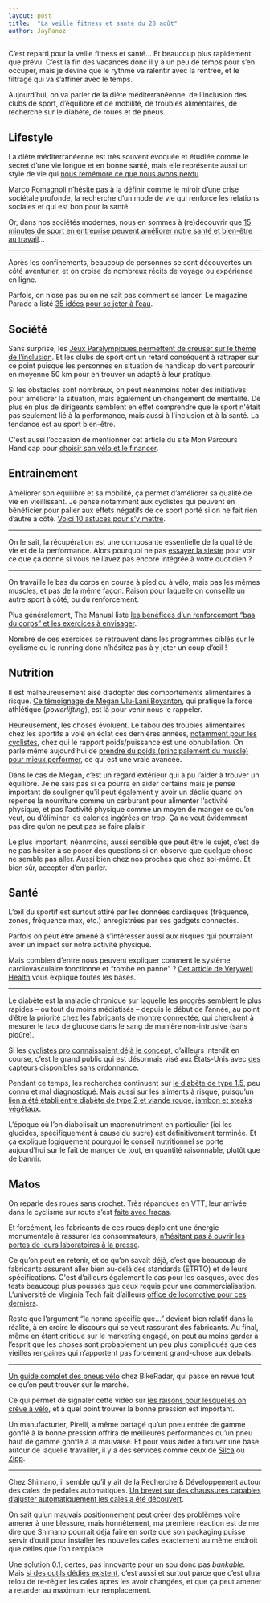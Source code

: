 ```yaml
---
layout: post
title:  "La veille fitness et santé du 28 août"
author: JayPanoz
---
```


C’est reparti pour la veille fitness et santé… Et beaucoup plus rapidement que prévu. C’est la fin des vacances donc il y a un peu de temps pour s’en occuper, mais je devine que le rythme va ralentir avec la rentrée, et le filtrage qui va s’affiner avec le temps. 

Aujourd’hui, on va parler de la diète méditerranéenne, de l’inclusion des clubs de sport, d’équilibre et de mobilité, de troubles alimentaires, de recherche sur le diabète, de roues et de pneus.

## Lifestyle

La diète méditerranéenne est très souvent évoquée et étudiée comme le secret d’une vie longue et en bonne santé, mais elle représente aussi un style de vie qui [nous remémore ce que nous avons perdu](https://theconversation.com/la-diete-mediterraneenne-est-en-vogue-car-elle-represente-ce-que-lon-a-perdu-227026).

Marco Romagnoli n’hésite pas à la définir comme le miroir d’une crise sociétale profonde, la recherche d’un mode de vie qui renforce les relations sociales et qui est bon pour la santé.

Or, dans nos sociétés modernes, nous en sommes à (re)découvrir que [15 minutes de sport en entreprise peuvent améliorer notre santé et bien-être au travail](https://www.20minutes.fr/vie-pro/4106781-20240823-15-minutes-sport-entreprise-ameliorer-sante-bien-etre-travail)…

* * *

Après les confinements, beaucoup de personnes se sont découvertes un côté aventurier, et on croise de nombreux récits de voyage ou expérience en ligne. 

Parfois, on n’ose pas ou on ne sait pas comment se lancer. Le magazine Parade a listé [35 idées pour se jeter à l’eau](https://parade.com/living/how-to-be-more-adventurous-according-to-life-coaches).

## Société

Sans surprise, les [Jeux Paralympiques permettent de creuser sur le thème de l’inclusion](https://www.francetvinfo.fr/jeux-paralympiques/paris-2024/jeux-paralympiques-de-paris-2024-comment-les-clubs-francais-tentent-de-rattraper-leur-retard-dans-l-inclusion-des-sportifs-handicapes_6640512.html). Et les clubs de sport ont un retard conséquent à rattraper sur ce point puisque les personnes en situation de handicap doivent parcourir en moyenne 50&nbsp;km pour en trouver un adapté à leur pratique.

Si les obstacles sont nombreux, on peut néanmoins noter des initiatives pour améliorer la situation, mais également un changement de mentalité. De plus en plus de dirigeants semblent en effet comprendre que le sport n'était pas seulement lié à la performance, mais aussi à l'inclusion et à la santé. La tendance est au sport bien-être.

C'est aussi l’occasion de mentionner cet article du site Mon Parcours Handicap pour [choisir son vélo et le financer](http://monparcourshandicap.gouv.fr/actualite/velo-adapte-au-handicap-quel-materiel-choisir-et-comment-le-financer).

## Entrainement

Améliorer son équilibre et sa mobilité, ça permet d’améliorer sa qualité de vie en vieillissant. Je pense notamment aux cyclistes qui peuvent en bénéficier pour palier aux effets négatifs de ce sport porté si on ne fait rien d’autre à côté. [Voici 10 astuces pour s’y mettre](https://www.eatthis.com/easy-ways-to-improve-balance-and-mobility/).

* * *

On le sait, la récupération est une composante essentielle de la qualité de vie et de la performance. Alors pourquoi ne pas [essayer la sieste](https://www.verywellhealth.com/power-naps-8699027) pour voir ce que ça donne si vous ne l’avez pas encore intégrée à votre quotidien&nbsp;?

* * *

On travaille le bas du corps en course à pied ou à vélo, mais pas les mêmes muscles, et pas de la même façon. Raison pour laquelle on conseille un autre sport à côté, ou du renforcement.

Plus généralement, The Manual liste [les bénéfices d’un renforcement “bas du corps” et les exercices à envisager](https://www.themanual.com/fitness/lower-body-workouts/).

Nombre de ces exercices se retrouvent dans les programmes ciblés sur le cyclisme ou le running donc n’hésitez pas à y jeter un coup d’œil&nbsp;!

## Nutrition

Il est malheureusement aisé d’adopter des comportements alimentaires à risque. [Ce témoignage de Megan Ulu-Lani Boyanton](https://www.popsugar.com/fitness/powerlifting-disordered-eating-essay-49388724), qui pratique la force athlétique (*powerlifting*), est là pour venir nous le rappeler.

Heureusement, les choses évoluent. Le tabou des troubles alimentaires chez les sportifs a volé en éclat ces dernières années, [notamment pour les cyclistes](https://www.imdb.com/title/tt21328750/), chez qui le rapport poids/puissance est une obnubilation. On parle même aujourd’hui de [prendre du poids (principalement du muscle) pour mieux performer](https://fr.news.yahoo.com/sport/tour-france-abrahamsen-coureur-pris-140003337.html), ce qui est une vraie avancée.

Dans le cas de Megan, c’est un regard extérieur qui a pu l’aider à trouver un équilibre. Je ne sais pas si ça pourra en aider certains mais je pense important de souligner qu’il peut également y avoir un déclic quand on repense la nourriture comme un carburant pour alimenter l’activité physique, et pas l’activité physique comme un moyen de manger ce qu’on veut, ou d’éliminer les calories ingérées en trop. Ça ne veut évidemment pas dire qu’on ne peut pas se faire plaisir

Le plus important, néanmoins, aussi sensible que peut être le sujet, c’est de ne pas hésiter à se poser des questions si on observe que quelque chose ne semble pas aller. Aussi bien chez nos proches que chez soi-même. Et bien sûr, accepter d’en parler.

## Santé

L’œil du sportif est surtout attiré par les données cardiaques (fréquence, zones, fréquence max, etc.) enregistrées par ses gadgets connectés. 

Parfois on peut être amené à s’intéresser aussi aux risques qui pourraient avoir un impact sur notre activité physique. 

Mais combien d’entre nous peuvent expliquer comment le système cardiovasculaire fonctionne et “tombe en panne”&nbsp;? [Cet article de Verywell Health](https://www.verywellhealth.com/cardiovascular-system-8695175) vous explique toutes les bases.

* * *

Le diabète est la maladie chronique sur laquelle les progrès semblent le plus rapides – ou tout du moins médiatisés – depuis le début de l’année, au point d’être la priorité chez [les fabricants de montre connectée](https://finance.yahoo.com/news/samsung-races-apple-develop-blood-233037141.html), qui cherchent à mesurer le taux de glucose dans le sang de manière non-intrusive (sans piqûre). 

Si les [cyclistes pro connaissaient déjà le concept](https://www.bikeradar.com/advice/health/continuous-glucose-monitoring), d’ailleurs interdit en course, c’est le grand public qui est désormais visé aux États-Unis avec [des capteurs disponibles sans ordonnance](https://www.theverge.com/2024/8/26/24226685/dexcom-stelo-hands-on-continuous-glucose-monitor-wearables).

Pendant ce temps, les recherches continuent sur [le diabète de type 1.5](https://www.sciencealert.com/some-people-with-diabetes-could-unknowingly-have-type-1-5), peu connu et mal diagnostiqué. Mais aussi sur les aliments à risque, puisqu’un [lien a été établi entre diabète de type 2 et viande rouge, jambon et steaks végétaux](https://www.medisite.fr/diabete-diabete-viande-rouge-jambon-et-meme-steaks-vegetaux-font-flamber-le-risque.5714116.60.html).

L’époque où l’on diabolisait un macronutriment en particulier (ici les glucides, spécifiquement à cause du sucre) est définitivement terminée. Et ça explique logiquement pourquoi le conseil nutritionnel se porte aujourd’hui sur le fait de manger de tout, en quantité raisonnable, plutôt que de bannir.

## Matos

On reparle des roues sans crochet. Très répandues en VTT, leur arrivée dans le cyclisme sur route s’est [faite avec fracas](https://www.bikeradar.com/features/tech/de-gendt-uae-tour-crash-are-hookless-rims-safe).

Et forcément, les fabricants de ces roues déploient une énergie monumentale à rassurer les consommateurs, [n’hésitant pas à ouvrir les portes de leurs laboratoires à la presse](https://velo.outsideonline.com/road/road-gear/why-choose-hookless-wheels/).

Ce qu’on peut en retenir, et ce qu’on savait déjà, c’est que beaucoup de fabricants assurent aller bien au-delà des standards (ETRTO) et de leurs spécifications. C'est d’ailleurs également le cas pour les casques, avec des tests beaucoup plus poussés que ceux requis pour une commercialisation. L’université de Virginia Tech fait d’ailleurs [office de locomotive pour ces derniers](https://helmet.beam.vt.edu/bicycle-helmet-ratings.html).

Reste que l’argument “la norme spécifie que…” devient bien relatif dans la réalité, à en croire le discours qui se veut rassurant des fabricants. Au final, même en étant critique sur le marketing engagé, on peut au moins garder à l’esprit que les choses sont probablement un peu plus compliqués que ces vieilles rengaines qui n’apportent pas forcément grand-chose aux débats.

* * *

[Un guide complet des pneus vélo](https://www.bikeradar.com/advice/buyers-guides/bike-tyres-explained) chez BikeRadar, qui passe en revue tout ce qu’on peut trouver sur le marché.

Ce qui permet de signaler cette vidéo sur [les raisons pour lesquelles on crève à vélo](https://youtu.be/wAd0He6h7Is?si=rlbtN8t5OgfW5BCy), et à quel point trouver la bonne pression est important. 

Un manufacturier, Pirelli, a même partagé qu’un pneu entrée de gamme gonflé à la bonne pression offrira de meilleures performances qu’un pneu haut de gamme gonflé à la mauvaise. Et pour vous aider à trouver une base autour de laquelle travailler, il y a des services comme ceux de [Silca](https://silca.cc/en-eu/pages/pro-tire-pressure-calculator) ou [Zipp](https://axs.sram.com/guides/tire/pressure).

* * *

Chez Shimano, il semble qu’il y ait de la Recherche & Développement autour des cales de pédales automatiques. [Un brevet sur des chaussures capables d’ajuster automatiquement les cales a été découvert](https://velo.outsideonline.com/gravel/gravel-gear/shimano-patent-electric-cycling-shoe-auto-adjust-cleat-position).

On sait qu’un mauvais positionnement peut créer des problèmes voire amener à une blessure, mais honnêtement, ma première réaction est de me dire que Shimano pourrait déjà faire en sorte que son packaging puisse servir d’outil pour installer les nouvelles cales exactement au même endroit que celles que l’on remplace. 

Une solution 0.1, certes, pas innovante pour un sou donc pas *bankable*. Mais [si des outils dédiés existent](https://road.cc/content/review/ergon-tp1-pedal-cleat-tool-274119), c’est aussi et surtout parce que c’est ultra relou de re-régler les cales après les avoir changées, et que ça peut amener à retarder au maximum leur remplacement.